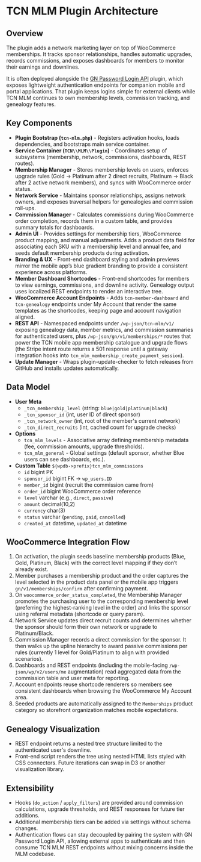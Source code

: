 ﻿# TCN MLM Plugin Architecture

## Overview
The plugin adds a network marketing layer on top of WooCommerce memberships. It tracks sponsor relationships, handles automatic upgrades, records commissions, and exposes dashboards for members to monitor their earnings and downlines.

It is often deployed alongside the [GN Password Login API](https://github.com/GeorgeWebDevCy/gn-password-login-api) plugin, which exposes lightweight authentication endpoints for companion mobile and portal applications. That plugin keeps logins simple for external clients while TCN MLM continues to own membership levels, commission tracking, and genealogy features.

## Key Components
- **Plugin Bootstrap (`tcn-mlm.php`)** - Registers activation hooks, loads dependencies, and bootstraps main service container.
- **Service Container (`TCN\\MLM\\Plugin`)** - Coordinates setup of subsystems (membership, network, commissions, dashboards, REST routes).
- **Membership Manager** - Stores membership levels on users, enforces upgrade rules (Gold -> Platinum after 2 direct recruits, Platinum -> Black after 2 active network members), and syncs with WooCommerce order status.
- **Network Service** - Maintains sponsor relationships, assigns network owners, and exposes traversal helpers for genealogies and commission roll-ups.
- **Commission Manager** - Calculates commissions during WooCommerce order completion, records them in a custom table, and provides summary totals for dashboards.
- **Admin UI** - Provides settings for membership tiers, WooCommerce product mapping, and manual adjustments. Adds a product data field for associating each SKU with a membership level and annual fee, and seeds default membership products during activation.
- **Branding & UX** - Front-end dashboard styling and admin previews mirror the mobile app’s blue gradient branding to provide a consistent experience across platforms.
- **Member Dashboard Shortcodes** - Front-end shortcodes for members to view earnings, commissions, and downline activity. Genealogy output uses localized REST endpoints to render an interactive tree.
- **WooCommerce Account Endpoints** - Adds `tcn-member-dashboard` and `tcn-genealogy` endpoints under My Account that render the same templates as the shortcodes, keeping page and account navigation aligned.
- **REST API** - Namespaced endpoints under `/wp-json/tcn-mlm/v1/` exposing genealogy data, member metrics, and commission summaries for authenticated users, plus `/wp-json/gn/v1/memberships/*` routes that power the TCN mobile app membership catalogue and upgrade flows (the Stripe intent route returns a 501 response until a gateway integration hooks into `tcn_mlm_membership_create_payment_session`).
- **Update Manager** - Wraps plugin-update-checker to fetch releases from GitHub and installs updates automatically.

## Data Model
- **User Meta**
  - `_tcn_membership_level` (string: `blue|gold|platinum|black`)
  - `_tcn_sponsor_id` (int, user ID of direct sponsor)
  - `_tcn_network_owner` (int, root of the member's current network)
  - `_tcn_direct_recruits` (int, cached count for upgrade checks)
- **Options**
  - `tcn_mlm_levels` - Associative array defining membership metadata (fee, commission amounts, upgrade thresholds).
  - `tcn_mlm_general` - Global settings (default sponsor, whether Blue users can see dashboards, etc.).
- **Custom Table** `${wpdb->prefix}tcn_mlm_commissions`
  - `id` bigint PK
  - `sponsor_id` bigint FK -> `wp_users.ID`
  - `member_id` bigint (recruit the commission came from)
  - `order_id` bigint WooCommerce order reference
  - `level` varchar (e.g., `direct`, `passive`)
  - `amount` decimal(10,2)
  - `currency` char(3)
  - `status` varchar (`pending`, `paid`, `cancelled`)
  - `created_at` datetime, `updated_at` datetime

## WooCommerce Integration Flow
1. On activation, the plugin seeds baseline membership products (Blue, Gold, Platinum, Black) with the correct level mapping if they don’t already exist.
2. Member purchases a membership product and the order captures the level selected in the product data panel or the mobile app triggers `gn/v1/memberships/confirm` after confirming payment.
3. On `woocommerce_order_status_completed`, the Membership Manager promotes the purchasing user to the corresponding membership level (preferring the highest-ranking level in the order) and links the sponsor using referral metadata (shortcode or query param).
4. Network Service updates direct recruit counts and determines whether the sponsor should form their own network or upgrade to Platinum/Black.
5. Commission Manager records a direct commission for the sponsor. It then walks up the upline hierarchy to award passive commissions per rules (currently 1 level for Gold/Platinum to align with provided scenarios).
6. Dashboards and REST endpoints (including the mobile-facing `/wp-json/wp/v2/users/me` augmentation) read aggregated data from the commission table and user meta for reporting.
7. Account endpoints reuse shortcode renderers so members see consistent dashboards when browsing the WooCommerce My Account area.
8. Seeded products are automatically assigned to the `Memberships` product category so storefront organization matches mobile expectations.

## Genealogy Visualization
- REST endpoint returns a nested tree structure limited to the authenticated user's downline.
- Front-end script renders the tree using nested HTML lists styled with CSS connectors. Future iterations can swap in D3 or another visualization library.

## Extensibility
- Hooks (`do_action` / `apply_filters`) are provided around commission calculations, upgrade thresholds, and REST responses for future tier additions.
- Additional membership tiers can be added via settings without schema changes.
- Authentication flows can stay decoupled by pairing the system with GN Password Login API, allowing external apps to authenticate and then consume TCN MLM REST endpoints without mixing concerns inside the MLM codebase.
